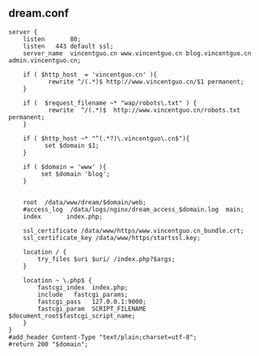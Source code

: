 ## dream.conf

    server {
        listen       80;
        listen	 443 default ssl;
        server_name  vincentguo.cn www.vincentguo.cn blog.vincentguo.cn   admin.vincentguo.cn;
    
        if ( $http_host  = 'vincentguo.cn' ){
        	   rewrite ^/(.*)$ http://www.vincentguo.cn/$1 permanent;
        }
    
        if (  $request_filename ~* "wap/robots\.txt" ) {
               rewrite  ^/(.*)$  http://www.vincentguo.cn/robots.txt permanent;
        }
    
        if ( $http_host ~* "^(.*?)\.vincentguo\.cn$"){
              set $domain $1;
        }
    
        if ( $domain = 'www' ){
             set $domain 'blog';
        }
    
    
        root  /data/www/dream/$domain/web;
        #access_log  /data/logs/nginx/dream_access_$domain.log  main;
        index       index.php;
    
        ssl_certificate /data/www/https/www.vincentguo.cn_bundle.crt;
        ssl_certificate_key /data/www/https/startssl.key;
    
        location / {
            try_files $uri $uri/ /index.php?$args;
        }
    
        location ~ \.php$ {
            fastcgi_index  index.php;
            include   fastcgi_params;
            fastcgi_pass   127.0.0.1:9000;
            fastcgi_param  SCRIPT_FILENAME  $document_root$fastcgi_script_name;
        }
    }
    #add_header Content-Type "text/plain;charset=utf-8";
    #return 200 "$domain";

